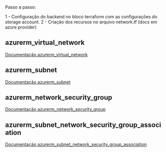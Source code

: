 Passo a passo:

1 - Configuração do backend no bloco terraform com as configurações do storage account.
2 - Criação dos recursos no arquivo network.tf (docs em azure provider)

## azurerm_virtual_network
[Documentação azurerm_virtual_network](https://registry.terraform.io/providers/hashicorp/azurerm/latest/docs/resources/virtual_network)

## azurerm_subnet
[Documentação azurerm_subnet](https://registry.terraform.io/providers/hashicorp/azurerm/latest/docs/resources/subnet)

## azurerm_network_security_group
[Documentação azurerm_network_security_group](https://registry.terraform.io/providers/hashicorp/azurerm/latest/docs/resources/network_security_group#argument-reference)

## azurerm_subnet_network_security_group_association
[Documentação azurerm_subnet_network_security_group_association](https://registry.terraform.io/providers/hashicorp/azurerm/latest/docs/resources/subnet_network_security_group_association)
